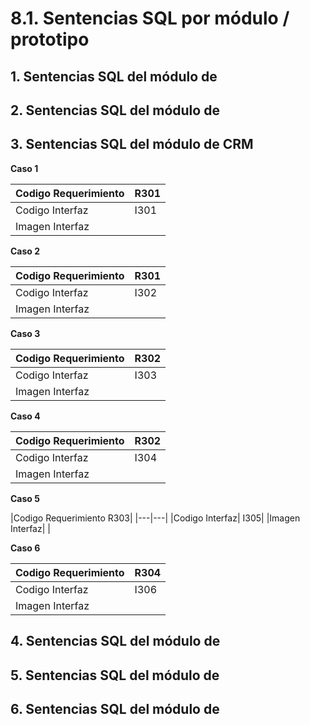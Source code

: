 # 8.1. Sentencias SQL por módulo / prototipo

## 1. Sentencias SQL del módulo de

## 2. Sentencias SQL del módulo de

## 3. Sentencias SQL del módulo de CRM

**Caso 1**

|Codigo Requerimiento	|R301|
|---|---|
|Codigo Interfaz|	I301|
|Imagen Interfaz|	|

**Caso 2**

|Codigo Requerimiento|	R301|
|---|---|
|Codigo Interfaz|	I302|
|Imagen Interfaz|	|

**Caso 3**

|Codigo Requerimiento	|R302|
|---|---|
|Codigo Interfaz|	I303|
|Imagen Interfaz|	|

**Caso 4**

|Codigo Requerimiento|	R302|
|---|---|
|Codigo Interfaz	|I304|
|Imagen Interfaz|	|

**Caso 5**

|Codigo Requerimiento	R303|
|---|---|
|Codigo Interfaz|	I305|
|Imagen Interfaz|	|

**Caso 6**

|Codigo Requerimiento|	R304|
|---|---|
|Codigo Interfaz|	I306|
|Imagen Interfaz|	|

## 4. Sentencias SQL del módulo de

## 5. Sentencias SQL del módulo de

## 6. Sentencias SQL del módulo de
